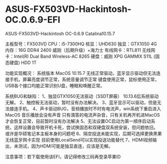# ASUS-FX503VD-Hackintosh-OC.0.6.9-EFI
ASUS-FX503VD-Hackintosh  OC-0.6.9   Catalina10.15.7

主板型号：FX503VD
CPU：i5-7300HQ    核显：UHD630
独显：GTX1050 4G  内存：16G DDR4 2400  威刚（后期升级）+海力士
有线网卡：RTL811  无线网卡：Intel(R) Dual Band Wireless-AC 8265
硬盘：威刚 XPG GAMMIX S11L (固态硬盘)   HDD 1T

功能实现概况：
系统版本 MacOS 10.15.7 
无线正常驱动，蓝牙显示驱动但无法连接手机，屏幕亮度调节正常，系统音量调节正常
键盘使用正常，鼠标使用正常，USB各个接口均能正常识别U盘，睡眠和唤醒正常。

系统BUG和缺陷：
1、独显GTX1050无法驱动（SSDT屏蔽） 10.13.6后系统驱动无解。
2、触控板无法驱动，暂时没有办法解决。
3、蓝牙显示可以驱动，但是无法接连手机。
4、声卡驱动BUG，音频播放时不时有电流声，win系统下重启进入MacOS 音乐播放会没有声音
   只有滴答的电流声杂音，只有关机再开机进MacOS才会恢复正常，目前暂时没有办法解决
5、无法设置OC启动为第一顺序启动系统，这样设置会导致开机卡死，尝试换固态和双硬盘双系统安装，但问题依旧。
   或许是华硕笔记本主板本身的问题吧
6、隔空投送未能实现，后期可选择更换黑果无线蓝牙网卡实现 目前使用LocalSend可以实现投送功能替代
7、HDMI视频输出，未测试，因为HDMI可能是独显直连，应该是无解。

注意事项：若下载使用该EFI，请记得修改三码再登录苹果ID
